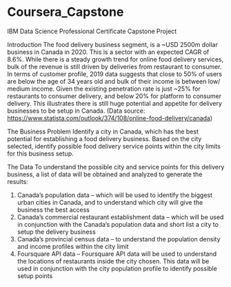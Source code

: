 # Coursera_Capstone
IBM Data Science Professional Certificate Capstone Project

Introduction
The food delivery business segment, is a ~USD 2500m dollar business in Canada in 2020. This is a sector with an expected CAGR of 8.6%. While there is a steady growth trend for online food delivery services, bulk of the revenue is still driven by deliveries from restaurant to consumer. In terms of customer profile, 2019 data suggests that close to 50% of users are below the age of 34 years old and bulk of their income is between low/ medium income. Given the existing penetration rate is just ~25% for restaurants to consumer delivery, and below 20% for platform to consumer delivery. This illustrates there is still huge potential and appetite for delivery businesses to be setup in Canada. (Data source: https://www.statista.com/outlook/374/108/online-food-delivery/canada)

The Business Problem
Identify a city in Canada, which has the best potential for establishing a food delivery business. Based on the city selected, identify possible food delivery service points within the city limits for this business setup. 

The Data
To understand the possible city and service points for this delivery business, a list of data will be obtained and analyzed to generate the results:

1)	Canada’s population data – which will be used to identify the biggest urban cities in Canada, and to understand which city will give the business the best access 
2)	Canada’s commercial restaurant establishment data – which will be used in conjunction with the Canada’s population data and short list a city to setup the delivery business
3)	Canada’s provincial census data – to understand the population density and income profiles within the city limit
4)	Foursquare API data – Foursquare API data will be used to understand the locations of restaurants inside the city chosen. This data will be used in conjunction with the city population profile to identify possible setup points
